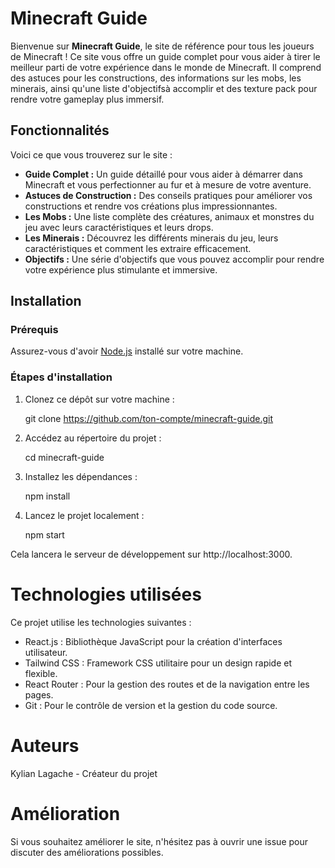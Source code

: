 # Minecraft Guide

Bienvenue sur **Minecraft Guide**, le site de référence pour tous les joueurs de Minecraft ! Ce site vous offre un guide complet pour vous aider à tirer le meilleur parti de votre expérience dans le monde de Minecraft. Il comprend des astuces pour les constructions, des informations sur les mobs, les minerais, ainsi qu'une liste d'objectifsà accomplir et des texture pack pour rendre votre gameplay plus immersif.

## Fonctionnalités

Voici ce que vous trouverez sur le site :

- **Guide Complet :** Un guide détaillé pour vous aider à démarrer dans Minecraft et vous perfectionner au fur et à mesure de votre aventure.
- **Astuces de Construction :** Des conseils pratiques pour améliorer vos constructions et rendre vos créations plus impressionnantes.
- **Les Mobs :** Une liste complète des créatures, animaux et monstres du jeu avec leurs caractéristiques et leurs drops.
- **Les Minerais :** Découvrez les différents minerais du jeu, leurs caractéristiques et comment les extraire efficacement.
- **Objectifs :** Une série d'objectifs que vous pouvez accomplir pour rendre votre expérience plus stimulante et immersive.

## Installation

### Prérequis

Assurez-vous d'avoir [Node.js](https://nodejs.org) installé sur votre machine.

### Étapes d'installation

1. Clonez ce dépôt sur votre machine :

   git clone https://github.com/ton-compte/minecraft-guide.git

2. Accédez au répertoire du projet :

    cd minecraft-guide

3. Installez les dépendances :

    npm install

4. Lancez le projet localement :

    npm start

Cela lancera le serveur de développement sur http://localhost:3000.

# Technologies utilisées
Ce projet utilise les technologies suivantes :

- React.js : Bibliothèque JavaScript pour la création d'interfaces utilisateur.
- Tailwind CSS : Framework CSS utilitaire pour un design rapide et flexible.
- React Router : Pour la gestion des routes et de la navigation entre les pages.
- Git : Pour le contrôle de version et la gestion du code source.

# Auteurs
Kylian Lagache - Créateur du projet

# Amélioration
Si vous souhaitez améliorer le site, n'hésitez pas à ouvrir une issue pour discuter des améliorations possibles.